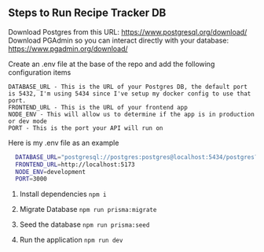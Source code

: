 ## Steps to Run Recipe Tracker DB

Download Postgres from this URL: https://www.postgresql.org/download/
Download PGAdmin so you can interact directly with your database: https://www.pgadmin.org/download/

Create an .env file at the base of the repo and add the following configuration items

```
DATABASE_URL - This is the URL of your Postgres DB, the default port is 5432, I'm using 5434 since I've setup my docker config to use that port.
FRONTEND_URL - This is the URL of your frontend app
NODE_ENV - This will allow us to determine if the app is in production or dev mode
PORT - This is the port your API will run on
```

Here is my .env file as an example

```sh
  DATABASE_URL="postgresql://postgres:postgres@localhost:5434/postgres?schema=recipe-tracker"
  FRONTEND_URL=http://localhost:5173
  NODE_ENV=development
  PORT=3000
```

1. Install dependencies
   `npm i`

2. Migrate Database
   `npm run prisma:migrate`

3. Seed the database
   `npm run prisma:seed`

4. Run the application
   `npm run dev`
